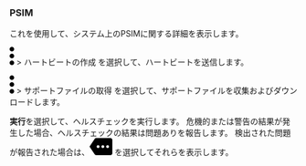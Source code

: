 ### PSIM

これを使用して、システム上のPSIMに関する詳細を表示します。

![](cov-icn_more_vert_kebob-15px.svg) \> ハートビートの作成 を選択して、ハートビートを送信します。

![](cov-icn_more_vert_kebob-15px.svg) \> サポートファイルの取得 を選択して、サポートファイルを収集およびダウンロードします。

**実行**を選択して、ヘルスチェックを実行します。 危機的または警告の結果が発生した場合、ヘルスチェックの結果は問題ありを報告します。 検出された問題が報告された場合は、![](cov-icn-more_3dots-horiz-15px.svg) を選択してそれらを表示します。
